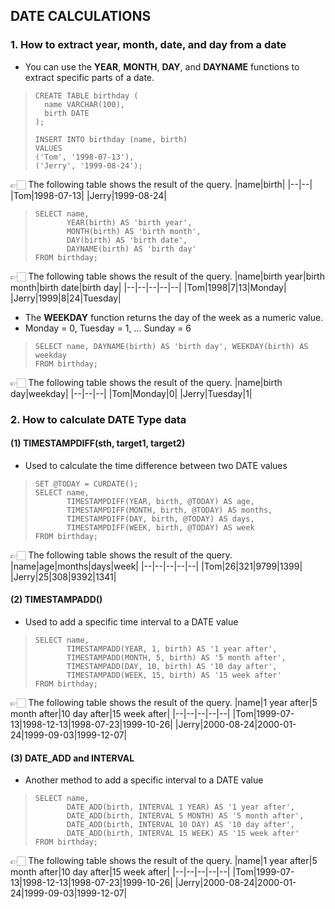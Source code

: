 ## DATE CALCULATIONS

### 1. How to extract year, month, date, and day from a date
- You can use the **YEAR**, **MONTH**, **DAY**, and **DAYNAME** functions to extract specific parts of a date.
>``` mysql
> CREATE TABLE birthday (
>   name VARCHAR(100),
>   birth DATE
> );
>
> INSERT INTO birthday (name, birth)
> VALUES
> ('Tom', '1998-07-13'),
> ('Jerry', '1999-08-24');
>```
👉🏻 The following table shows the result of the query.
|name|birth|
|--|--|
|Tom|1998-07-13|
|Jerry|1999-08-24|
> ``` mysql
> SELECT name,
>        YEAR(birth) AS 'birth year',
>        MONTH(birth) AS 'birth month',
>        DAY(birth) AS 'birth date',
>        DAYNAME(birth) AS 'birth day'
> FROM birthday;
> ```
👉🏻 The following table shows the result of the query.
|name|birth year|birth month|birth date|birth day|
|--|--|--|--|--|
|Tom|1998|7|13|Monday|
|Jerry|1999|8|24|Tuesday|

- The **WEEKDAY** function returns the day of the week as a numeric value.
- Monday = 0, Tuesday = 1, ... Sunday = 6
> ``` mysql
> SELECT name, DAYNAME(birth) AS 'birth day', WEEKDAY(birth) AS weekday
> FROM birthday;
> ```
👉🏻 The following table shows the result of the query.
|name|birth day|weekday|
|--|--|--|
|Tom|Monday|0|
|Jerry|Tuesday|1|
### 2. How to calculate DATE Type data
#### (1) TIMESTAMPDIFF(sth, target1, target2)
- Used to calculate the time difference between two DATE values
> ``` mysql
> SET @TODAY = CURDATE();
> SELECT name,
>        TIMESTAMPDIFF(YEAR, birth, @TODAY) AS age,
>        TIMESTAMPDIFF(MONTH, birth, @TODAY) AS months,
>        TIMESTAMPDIFF(DAY, birth, @TODAY) AS days,
>        TIMESTAMPDIFF(WEEK, birth, @TODAY) AS week
> FROM birthday;
👉🏻 The following table shows the result of the query.
|name|age|months|days|week|
|--|--|--|--|--|
|Tom|26|321|9799|1399|
|Jerry|25|308|9392|1341|
#### (2) TIMESTAMPADD()
- Used to add a specific time interval to a DATE value
> ``` mysql
> SELECT name,
>        TIMESTAMPADD(YEAR, 1, birth) AS '1 year after',
>        TIMESTAMPADD(MONTH, 5, birth) AS '5 month after',
>        TIMESTAMPADD(DAY, 10, birth) AS '10 day after',
>        TIMESTAMPADD(WEEK, 15, birth) AS '15 week after'
> FROM birthday;
👉🏻 The following table shows the result of the query.
|name|1 year after|5 month after|10 day after|15 week after|
|--|--|--|--|--|
|Tom|1999-07-13|1998-12-13|1998-07-23|1999-10-26|
|Jerry|2000-08-24|2000-01-24|1999-09-03|1999-12-07|
#### (3) DATE_ADD and INTERVAL
- Another method to add a specific interval to a DATE value
> ``` mysql
> SELECT name,
>        DATE_ADD(birth, INTERVAL 1 YEAR) AS '1 year after',
>        DATE_ADD(birth, INTERVAL 5 MONTH) AS '5 month after',
>        DATE_ADD(birth, INTERVAL 10 DAY) AS '10 day after',
>        DATE_ADD(birth, INTERVAL 15 WEEK) AS '15 week after'
> FROM birthday;
👉🏻 The following table shows the result of the query.
|name|1 year after|5 month after|10 day after|15 week after|
|--|--|--|--|--|
|Tom|1999-07-13|1998-12-13|1998-07-23|1999-10-26|
|Jerry|2000-08-24|2000-01-24|1999-09-03|1999-12-07|
